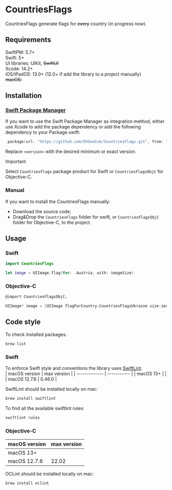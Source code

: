 # CountriesFlags

CountriesFlags generate flags for ~~every~~ country (in progress now).

## Requirements

SwiftPM: 5.7+  
Swift: 5+  
UI libraries: UIKit, ~~SwiftUI~~  
Xcode: 14.2+  
iOS/iPadOS: 13.0+ (12.0+ if add the library to a project manually)  
~~macOS:~~  

## Installation

### [Swift Package Manager](https://swift.org/package-manager/)

If you want to use the Swift Package Manager as integration method, either use Xcode to add the package dependency or add the following dependency to your Package.swift:

```swift
.package(url: "https://github.com/DVGnatuk/CountriesFlags.git", from: "<version>"),
```

Replace `<version>` with the desired minimum or exact version.

> [!IMPORTANT]
> Select `CountriesFlags` package product for Swift or `CountriesFlagsObjC` for Objective-C.

### Manual

If you want to install the CountriesFlags manually:

* Download the source code;
* Drag&Drop the `CountriesFlags` folder for swift, or `CountriesFlagsObjC` folder for Objective-C, to the project.

## Usage

### Swift

```swift
import CountriesFlags

let image = UIImage.flag(for: .Austria, with: imageSize)
```

### Objective-C

```objectivec
@import CountriesFlagsObjC;

UIImage* image = [UIImage flagForCountry:CountriesFlagsUkraine size:imageSize)]
```

## Code style

To check installed packages:

```bash
brew list
```

### Swift

To enforce Swift style and conventions the library uses [SwiftLint](https://github.com/realm/SwiftLint).  
| macOS version | max version |
| ------------- | ----------- |
| macOS 13+     |             |
| macOS 12.7.6  | 0.46.0      |

SwiftLint should be installed locally on mac:

```bash
brew install swiftlint
```
To find all the available swiftlint rules:

```bash
swiftlint rules
```

### Objective-C

| macOS version | max version |
| ------------- | ----------- |
| macOS 13+     |             |
| macOS 12.7.6  | 22.02       |

OCLint should be installed locally on mac:

```bash
brew install oclint
```
